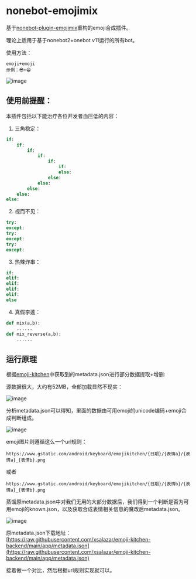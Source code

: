 # nonebot-emojimix

基于[nonebot-plugin-emojimix](https://github.com/noneplugin/nonebot-plugin-emojimix)重构的emoji合成插件。

理论上适用于基于nonebot2+onebot v11运行的所有bot。

使用方法：

```
emoji+emoji
示例：😎+😁
```
![image](https://github.com/user-attachments/assets/51dbd587-3322-41b7-9942-9c79065c1b22)

## 使用前提醒：
本插件包括以下能治疗各位开发者血压低的内容：

1. 三角稳定：

```python
if:
    if:
        if:
            if:
                if:
                    if:
                    else:
                else:
            else:
        else:
    else:
else:
```

2. 视而不见：

```python
try:
except:
try:
except:
try:
except:
```

3. 热辣炸串：

```python
if:
elif:
elif:
elif:
elif:
else
```

4. 真假李逵：

```python
def mix(a,b):
    ......
def mix_reverse(a,b):
    ......
```

## 运行原理

根据[emoji-kitchen](https://github.com/xsalazar/emoji-kitchen)中获取到的metadata.json进行部分数据提取+增删:

源数据很大，大约有52MB，全部加载显然不现实：

![image](https://github.com/barryblueice/nonebot-emojimix/assets/44601454/159687c3-453a-4ff0-a0ae-54ec43fe8ac2)

分析metadata.json可以得知，里面的数据由可用emoji的unicode编码+emoji合成判断组成。

![image](https://github.com/barryblueice/nonebot-emojimix/assets/44601454/e3d9a77d-bdf9-44c9-8e08-bd0243716067)

emoji图片则遵循这么一个url规则：

```
https://www.gstatic.com/android/keyboard/emojikitchen/{日期}/{表情a}/{表情a}_{表情b}.png
```

或者

```
https://www.gstatic.com/android/keyboard/emojikitchen/{日期}/{表情b}/{表情a}_{表情b}.png
```

蒸馏原metadata.json中对我们无用的大部分数据后，我们得到一个判断是否为可用emoji的known.json，以及获取合成表情相关信息的魔改后metadata.json。

![image](https://github.com/barryblueice/nonebot-emojimix/assets/44601454/d7716f29-5b80-446b-beb3-88f286569638)

原metadata.json下载地址：[https://raw.githubusercontent.com/xsalazar/emoji-kitchen-backend/main/app/metadata.json](https://raw.githubusercontent.com/xsalazar/emoji-kitchen-backend/main/app/metadata.json)

接着做一个对比，然后根据url规则实现就可以。
